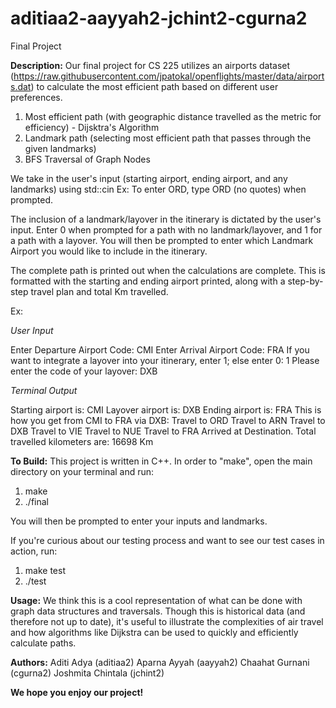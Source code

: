 # aditiaa2-aayyah2-jchint2-cgurna2
Final Project

**Description:**
Our final project for CS 225 utilizes an airports dataset (https://raw.githubusercontent.com/jpatokal/openflights/master/data/airports.dat) to calculate the most efficient path based on different user preferences. 

1) Most efficient path (with geographic distance travelled as the metric for efficiency) - Dijsktra's Algorithm
2) Landmark path (selecting most efficient path that passes through the given landmarks)
3) BFS Traversal of Graph Nodes

We take in the user's input (starting airport, ending airport, and any landmarks) using std::cin
Ex: To enter ORD, type ORD (no quotes) when prompted. 

The inclusion of a landmark/layover in the itinerary is dictated by the user's input. Enter 0 when prompted for a path with no landmark/layover, and 1 for a path with a layover. You will then be prompted to enter which Landmark Airport you would like to include in the itinerary. 

The complete path is printed out when the calculations are complete. This is formatted with the starting and ending airport printed, along with a step-by-step travel plan and total Km travelled. 

Ex:

*User Input*

Enter Departure Airport Code: CMI
Enter Arrival Airport Code: FRA
If you want to integrate a layover into your itinerary, enter 1; else enter 0: 1
Please enter the code of your layover: DXB

*Terminal Output*

Starting airport is: CMI
Layover airport is: DXB
Ending airport is: FRA
This is how you get from CMI to FRA via DXB:
Travel to ORD
Travel to ARN
Travel to DXB
Travel to VIE
Travel to NUE
Travel to FRA
Arrived at Destination. Total travelled kilometers are: 16698 Km

**To Build:**
This project is written in C++.
In order to "make", open the main directory on your terminal and run:
1) make
2) ./final

You will then be prompted to enter your inputs and landmarks. 

If you're curious about our testing process and want to see our test cases in action, run:
1) make test
2) ./test

**Usage:**
We think this is a cool representation of what can be done with graph data structures and traversals. Though this is historical data (and therefore not up to date), it's useful to illustrate the complexities of air travel and how algorithms like Dijkstra can be used to quickly and efficiently calculate paths. 

**Authors:**
Aditi Adya (aditiaa2)
Aparna Ayyah (aayyah2)
Chaahat Gurnani (cgurna2)
Joshmita Chintala (jchint2)

**We hope you enjoy our project!**
